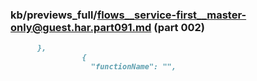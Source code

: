 ### kb/previews_full/flows__service-first__master-only@guest.har.part091.md (part 002)

```md
      },
                {
                  "functionName": "",
 
```

```
